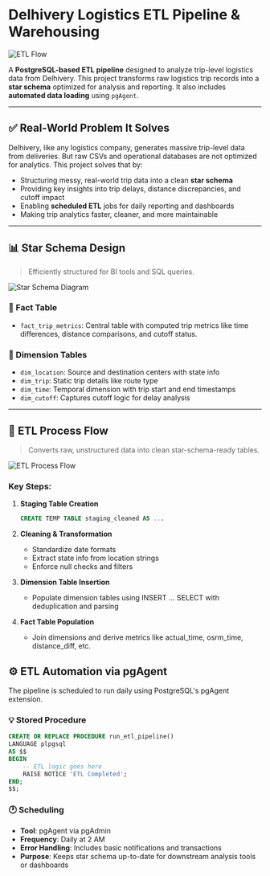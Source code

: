 # Delhivery Logistics ETL Pipeline & Warehousing

![ETL Flow](E:\datawarehousingtoinsights\ETL.png)

A **PostgreSQL-based ETL pipeline** designed to analyze trip-level logistics data from Delhivery. This project transforms raw logistics trip records into a **star schema** optimized for analysis and reporting. It also includes **automated data loading** using `pgAgent`.

---

## ✅ Real-World Problem It Solves

Delhivery, like any logistics company, generates massive trip-level data from deliveries. But raw CSVs and operational databases are not optimized for analytics. This project solves that by:

- Structuring messy, real-world trip data into a clean **star schema**
- Providing key insights into trip delays, distance discrepancies, and cutoff impact
- Enabling **scheduled ETL** jobs for daily reporting and dashboards
- Making trip analytics faster, cleaner, and more maintainable

---
## 📊 Star Schema Design

> Efficiently structured for BI tools and SQL queries.

![Star Schema Diagram](E:\datawarehousingtoinsights\erd.png)

### 📌 Fact Table
- `fact_trip_metrics`: Central table with computed trip metrics like time differences, distance comparisons, and cutoff status.

### 📌 Dimension Tables
- `dim_location`: Source and destination centers with state info  
- `dim_trip`: Static trip details like route type  
- `dim_time`: Temporal dimension with trip start and end timestamps  
- `dim_cutoff`: Captures cutoff logic for delay analysis  

---

## 🔄 ETL Process Flow

> Converts raw, unstructured data into clean star-schema-ready tables.

![ETL Process Flow]()

### Key Steps:

1. **Staging Table Creation**
   ```sql
   CREATE TEMP TABLE staging_cleaned AS ...
   ```

2. **Cleaning & Transformation**
   - Standardize date formats
   - Extract state info from location strings
   - Enforce null checks and filters

3. **Dimension Table Insertion**
   - Populate dimension tables using INSERT ... SELECT with deduplication and parsing

4. **Fact Table Population**
   - Join dimensions and derive metrics like actual_time, osrm_time, distance_diff, etc.

## ⚙️ ETL Automation via pgAgent

The pipeline is scheduled to run daily using PostgreSQL's pgAgent extension.

### 💡 Stored Procedure

```sql
CREATE OR REPLACE PROCEDURE run_etl_pipeline()
LANGUAGE plpgsql
AS $$
BEGIN
    -- ETL logic goes here
    RAISE NOTICE 'ETL Completed';
END;
$$;
```

### 🕐 Scheduling

- **Tool**: pgAgent via pgAdmin
- **Frequency**: Daily at 2 AM
- **Error Handling**: Includes basic notifications and transactions
- **Purpose**: Keeps star schema up-to-date for downstream analysis tools or dashboards

